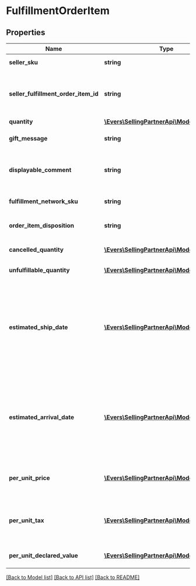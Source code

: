 # FulfillmentOrderItem

## Properties
Name | Type | Description | Notes
------------ | ------------- | ------------- | -------------
**seller_sku** | **string** | The seller SKU of the item. | 
**seller_fulfillment_order_item_id** | **string** | A fulfillment order item identifier submitted with a call to the createFulfillmentOrder operation. | 
**quantity** | [**\Evers\SellingPartnerApi\Model\Quantity**](Quantity.md) |  | 
**gift_message** | **string** | A message to the gift recipient, if applicable. | [optional] 
**displayable_comment** | **string** | Item-specific text that displays in recipient-facing materials such as the outbound shipment packing slip. | [optional] 
**fulfillment_network_sku** | **string** | Amazon&#39;s fulfillment network SKU of the item. | [optional] 
**order_item_disposition** | **string** | Indicates whether the item is sellable or unsellable. | [optional] 
**cancelled_quantity** | [**\Evers\SellingPartnerApi\Model\Quantity**](Quantity.md) | The item quantity that was cancelled by the seller. | 
**unfulfillable_quantity** | [**\Evers\SellingPartnerApi\Model\Quantity**](Quantity.md) | The item quantity that is unfulfillable. | 
**estimated_ship_date** | [**\Evers\SellingPartnerApi\Model\Timestamp**](Timestamp.md) | The estimated date and time that the item quantity is scheduled to ship from the fulfillment center. Note that this value can change over time. If the shipment that contains the item quantity has been cancelled, estimatedShipDate is not returned. | [optional] 
**estimated_arrival_date** | [**\Evers\SellingPartnerApi\Model\Timestamp**](Timestamp.md) | The estimated arrival date and time of the item quantity. Note that this value can change over time. If the shipment that contains the item quantity has been cancelled, estimatedArrivalDate is not returned. | [optional] 
**per_unit_price** | [**\Evers\SellingPartnerApi\Model\Money**](Money.md) | The amount to be collected from the recipient for this item in a COD (Cash On Delivery) order. | [optional] 
**per_unit_tax** | [**\Evers\SellingPartnerApi\Model\Money**](Money.md) | The tax on the amount to be collected from the recipient for this item in a COD (Cash On Delivery) order. | [optional] 
**per_unit_declared_value** | [**\Evers\SellingPartnerApi\Model\Money**](Money.md) | The monetary value assigned by the seller to this item. | [optional] 

[[Back to Model list]](../README.md#documentation-for-models) [[Back to API list]](../README.md#documentation-for-api-endpoints) [[Back to README]](../README.md)


